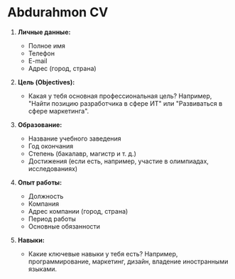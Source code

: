 # Abdurahmon CV
1. **Личные данные:**  
   - Полное имя  
   - Телефон  
   - E-mail  
   - Адрес (город, страна)  

2. **Цель (Objectives):**  
   - Какая у тебя основная профессиональная цель? Например, "Найти позицию разработчика в сфере ИТ" или "Развиваться в сфере маркетинга".  

3. **Образование:**  
   - Название учебного заведения  
   - Год окончания  
   - Степень (бакалавр, магистр и т. д.)  
   - Достижения (если есть, например, участие в олимпиадах, исследованиях)  

4. **Опыт работы:**  
   - Должность  
   - Компания  
   - Адрес компании (город, страна)  
   - Период работы  
   - Основные обязанности  

5. **Навыки:**  
   - Какие ключевые навыки у тебя есть? Например, программирование, маркетинг, дизайн, владение иностранными языками.  
